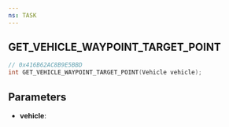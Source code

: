 ```yaml
---
ns: TASK
---
```

## GET_VEHICLE_WAYPOINT_TARGET_POINT

```c
// 0x416B62AC8B9E5BBD
int GET_VEHICLE_WAYPOINT_TARGET_POINT(Vehicle vehicle);
```

## Parameters
* **vehicle**:
